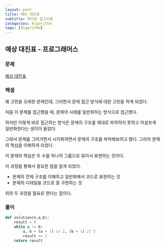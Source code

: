 ```yaml
---
layout: post
title: 예상 대진표
subtitle: 파이썬 알고리즘 
categories: Algorithm
tags: [Algorithm]
---
```

## 예상 대진표 - 프로그래머스

### 문제
[예상 대진표](https://school.programmers.co.kr/learn/courses/30/lessons/12985)

### 해설

꽤 고민을 오래한 문제인데, 그러면서 문제 접근 방식에 대한 고민을 하게 되었다.

처음 이 문제를 접근했을 때, 문제의 사례를 일반화하는 방식으로 접근했다. 

하지만 이렇게 바로 접근하는 방식은 문제의 구조를 제대로 파악하지 못하고 어설프게 일반화한다는 생각이 들었다.

그래서 문제를 그려가면서 시각화하면서 문제의 구조를 파악해보려고 했다. 그러자 문제의 핵심을 이해하게 되었다. 
  
이 문제의 핵심은 두 수를 하나의 그룹으로 묶어서 표현하는 것이다.
  
이 과정을 통해서 중요한 점을 알게 되었다.
  * 문제의 전체 구조를 이해하고 일반화해서 코드로 표현하는 것
  * 문제의 디테일을 코드로 잘 구현하는 것

위의 두 과정을 필요로 한다는 점이다.

### 풀이
```python
def solution(n,a,b):
    result = 0
    while a != b:
        a, b = (a + 1) // 2, (b + 1) // 2
        result += 1
    return result
```